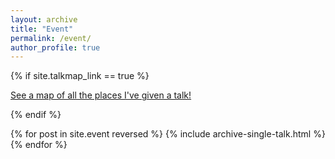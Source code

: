 ```yaml
---
layout: archive
title: "Event"
permalink: /event/
author_profile: true
---
```


{% if site.talkmap_link == true %}

<p style="text-decoration:underline;"><a href="/talkmap.html">See a map of all the places I've given a talk!</a></p>

{% endif %}

{% for post in site.event reversed %}
  {% include archive-single-talk.html %}
{% endfor %}
